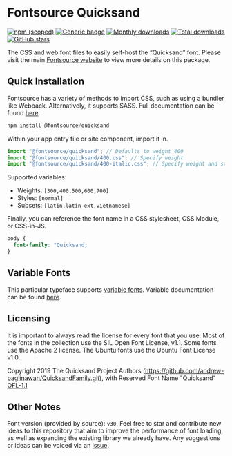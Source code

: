 # Fontsource Quicksand

[![npm (scoped)](https://img.shields.io/npm/v/@fontsource/quicksand?color=brightgreen)](https://www.npmjs.com/package/@fontsource/quicksand) [![Generic badge](https://img.shields.io/badge/fontsource-passing-brightgreen)](https://github.com/fontsource/fontsource) [![Monthly downloads](https://badgen.net/npm/dm/@fontsource/quicksand)](https://github.com/fontsource/fontsource) [![Total downloads](https://badgen.net/npm/dt/@fontsource/quicksand)](https://github.com/fontsource/fontsource) [![GitHub stars](https://img.shields.io/github/stars/fontsource/fontsource.svg?style=social&label=Star)](https://github.com/fontsource/fontsource/stargazers)

The CSS and web font files to easily self-host the “Quicksand” font. Please visit the main [Fontsource website](https://fontsource.org/fonts/quicksand) to view more details on this package.

## Quick Installation

Fontsource has a variety of methods to import CSS, such as using a bundler like Webpack. Alternatively, it supports SASS. Full documentation can be found [here](https://fontsource.org/docs/getting-started/introduction).

```javascript
npm install @fontsource/quicksand
```

Within your app entry file or site component, import it in.

```javascript
import "@fontsource/quicksand"; // Defaults to weight 400
import "@fontsource/quicksand/400.css"; // Specify weight
import "@fontsource/quicksand/400-italic.css"; // Specify weight and style

```

Supported variables:
- Weights: `[300,400,500,600,700]`
- Styles: `[normal]`
- Subsets: `[latin,latin-ext,vietnamese]`

Finally, you can reference the font name in a CSS stylesheet, CSS Module, or CSS-in-JS.

```css
body {
  font-family: "Quicksand;
}
```

## Variable Fonts

This particular typeface supports [variable fonts](https://developer.mozilla.org/en-US/docs/Web/CSS/CSS_Fonts/Variable_Fonts_Guide).
Variable documentation can be found [here](https://fontsource.org/docs/getting-started/variable).

## Licensing
It is important to always read the license for every font that you use.
Most of the fonts in the collection use the SIL Open Font License, v1.1. Some fonts use the Apache 2 license. The Ubuntu fonts use the Ubuntu Font License v1.0.

Copyright 2019 The Quicksand Project Authors (https://github.com/andrew-paglinawan/QuicksandFamily.git), with Reserved Font Name "Quicksand"
[OFL-1.1](http://scripts.sil.org/OFL)

## Other Notes
Font version (provided by source): `v30`.
Feel free to star and contribute new ideas to this repository that aim to improve the performance of font loading, as well as expanding the existing library we already have. Any suggestions or ideas can be voiced via an [issue](https://github.com/fontsource/fontsource/issues).